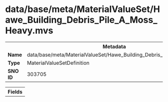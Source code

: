 <h1>data/base/meta/MaterialValueSet/Hawe_Building_Debris_Pile_A_Moss_Heavy.mvs</h1><table><tr><th colspan="100%">Metadata</th></tr><tr><td><b>Name</b></td><td>data/base/meta/MaterialValueSet/Hawe_Building_Debris_Pile_A_Moss_Heavy.mvs</td></tr><tr><td><b>Type</b></td><td>MaterialValueSetDefinition</td></tr><tr><td><b>SNO ID</b></td><td>303705</td></tr></table>

<table><tr><th colspan="100%">Fields</th></tr></table>

